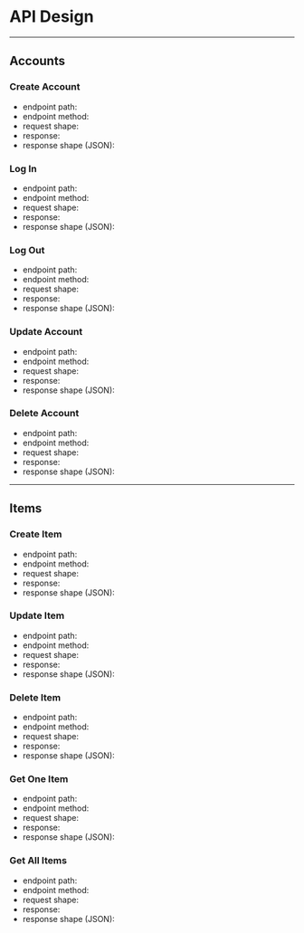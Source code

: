 # API Design

---

## Accounts

### Create Account

- endpoint path:
- endpoint method:
- request shape:
- response:
- response shape (JSON):

### Log In

- endpoint path:
- endpoint method:
- request shape:
- response:
- response shape (JSON):

### Log Out

- endpoint path:
- endpoint method:
- request shape:
- response:
- response shape (JSON):

### Update Account

- endpoint path:
- endpoint method:
- request shape:
- response:
- response shape (JSON):

### Delete Account

- endpoint path:
- endpoint method:
- request shape:
- response:
- response shape (JSON):

---

## Items

### Create Item

- endpoint path:
- endpoint method:
- request shape:
- response:
- response shape (JSON):

### Update Item

- endpoint path:
- endpoint method:
- request shape:
- response:
- response shape (JSON):

### Delete Item

- endpoint path:
- endpoint method:
- request shape:
- response:
- response shape (JSON):

### Get One Item

- endpoint path:
- endpoint method:
- request shape:
- response:
- response shape (JSON):

### Get All Items

- endpoint path:
- endpoint method:
- request shape:
- response:
- response shape (JSON):
